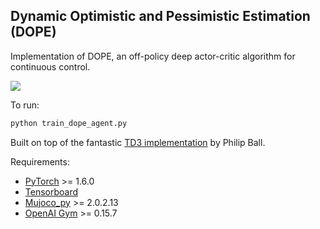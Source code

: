 ## Dynamic Optimistic and Pessimistic Estimation (DOPE)

Implementation of DOPE, an off-policy deep actor-critic algorithm for continuous control. 

![](extras/ant.gif)

To run:

```python
python train_dope_agent.py
```



Built on top of the fantastic [TD3 implementation](https://github.com/fiorenza2/TD3_PyTorch) by Philip Ball. 



Requirements:

- [PyTorch](https://pytorch.org/) >= 1.6.0
- [Tensorboard](https://www.tensorflow.org/tensorboard)
- [Mujoco_py](https://github.com/openai/mujoco-py) >= 2.0.2.13
- [OpenAI Gym](https://gym.openai.com/) >= 0.15.7



